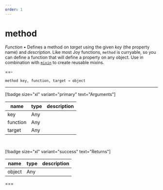 ```yaml
---
order: 1
---
```

# method

_Function_ &bull; Defines a method on _target_ using the given _key_ (the property name) and _description_. Like most Joy functions, `method` is curryable, so you can define a function that will define a property on any object. Use in combination with [`mixin`](#mixin) to create reusable mixins.


==- <pre><code>method key, function, target &rarr; object</code></pre>
<hr>

[!badge size="xl" variant="primary" text="Arguments"]

| name | type | description |
|------|------|-------------|
|key|Any||
|function|Any||
|target|Any||

<br>

[!badge size="xl" variant="success" text="Returns"]

| name | type | description |
|------|------|-------------|
|object|Any||



===



